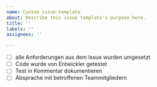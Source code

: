 ```yaml
---
name: Custom issue template
about: Describe this issue template's purpose here.
title: ''
labels: ''
assignees: ''

---
```


- [ ] alle Anforderungen aus dem Issue wurden umgesetzt
- [ ] Code wurde von Entwickler getestet
- [ ] Test in Kommentar dokumentieren
- [ ] Absprache mit betroffenen Teammitgliedern
